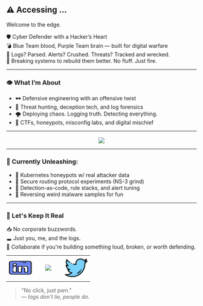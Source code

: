 ## ⚠️ Accessing ...  
Welcome to the edge.

🛡️ Cyber Defender with a Hacker’s Heart  
💣 Blue Team blood, Purple Team brain — built for digital warfare  
🧠 Logs? Parsed. Alerts? Crushed. Threats? Tracked and wrecked.  
🧬 Breaking systems to rebuild them better. No fluff. Just fire.

---

### 👁 What I’m About

- 🕶️ Defensive engineering with an offensive twist  
- 🧰 Threat hunting, deception tech, and log forensics  
- 🌪️ Deploying chaos. Logging truth. Detecting everything.  
- 👊 CTFs, honeypots, misconfig labs, and digital mischief

---

<!--🌯GITHUBTERMINALSTATS💻 / -->

<p align='center'>  
  <img align="center" src="https://github.com/lvb05/GitHub-Terminal/blob/master/themes/googledark.svg"
</p></a>

---

### 🧿 Currently Unleashing:

- 🎯 Kubernetes honeypots w/ real attacker data  
- 🔐 Secure routing protocol experiments (NS-3 grind)  
- 📡 Detection-as-code, rule stacks, and alert tuning  
- 🤯 Reversing weird malware samples for fun

---

### 💬 Let's Keep It Real

📥 No corporate buzzwords.  
🕳️ Just you, me, and the logs.  
🤝 Collaborate if you're building something loud, broken, or worth defending.


<!--🌐💬Social Media-->
<table width="120" align="center">
  <tr>  
    <td align="center" width="60">
      <a href=https://www.linkedin.com/in/lavanya-bhargava-aa9035283/"><img src="https://raw.githubusercontent.com/8bithemant/8bithemant/master/linkedin.png?raw=true" height="36" width="65"></a>
    </td>
    </td>
    <td align="center" width="60">
      <a href="mailto:lavanyabhargava05@gmail.com"><img src="https://user-images.githubusercontent.com/29790345/184528214-8f168ffd-5a4c-4d30-8d6b-917568924fbb.png?raw=true" width="80"></a>
    </td>
    <td align="center" width="60">
      <a href="https://x.com/_lvb_05_"><img src="https://raw.githubusercontent.com/8bithemant/8bithemant/master/twitter.png?raw=true" width="60"></a>
    </td>

    
    

  </tr>
</table>

</p></h2>

> "No click, just pwn."  
> _— logs don’t lie, people do._


